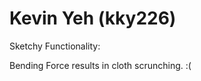 Kevin Yeh (kky226)
======================

Sketchy Functionality:

Bending Force results in cloth scrunching. :(